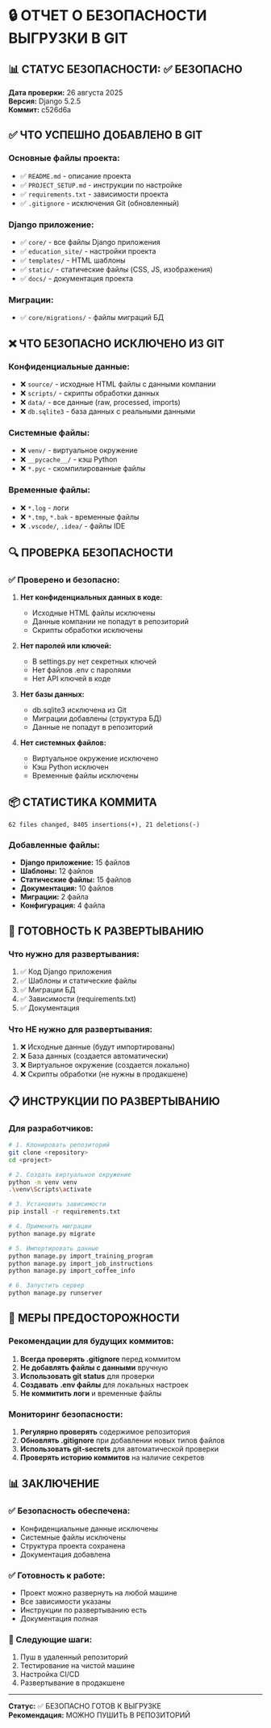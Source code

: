 # 🔒 ОТЧЕТ О БЕЗОПАСНОСТИ ВЫГРУЗКИ В GIT

## 📊 СТАТУС БЕЗОПАСНОСТИ: ✅ БЕЗОПАСНО

**Дата проверки:** 26 августа 2025  
**Версия:** Django 5.2.5  
**Коммит:** c526d6a

## ✅ ЧТО УСПЕШНО ДОБАВЛЕНО В GIT

### Основные файлы проекта:
- ✅ `README.md` - описание проекта
- ✅ `PROJECT_SETUP.md` - инструкции по настройке
- ✅ `requirements.txt` - зависимости проекта
- ✅ `.gitignore` - исключения Git (обновленный)

### Django приложение:
- ✅ `core/` - все файлы Django приложения
- ✅ `education_site/` - настройки проекта
- ✅ `templates/` - HTML шаблоны
- ✅ `static/` - статические файлы (CSS, JS, изображения)
- ✅ `docs/` - документация проекта

### Миграции:
- ✅ `core/migrations/` - файлы миграций БД

## ❌ ЧТО БЕЗОПАСНО ИСКЛЮЧЕНО ИЗ GIT

### Конфиденциальные данные:
- ❌ `source/` - исходные HTML файлы с данными компании
- ❌ `scripts/` - скрипты обработки данных
- ❌ `data/` - все данные (raw, processed, imports)
- ❌ `db.sqlite3` - база данных с реальными данными

### Системные файлы:
- ❌ `venv/` - виртуальное окружение
- ❌ `__pycache__/` - кэш Python
- ❌ `*.pyc` - скомпилированные файлы

### Временные файлы:
- ❌ `*.log` - логи
- ❌ `*.tmp`, `*.bak` - временные файлы
- ❌ `.vscode/`, `.idea/` - файлы IDE

## 🔍 ПРОВЕРКА БЕЗОПАСНОСТИ

### ✅ Проверено и безопасно:

1. **Нет конфиденциальных данных в коде:**
   - Исходные HTML файлы исключены
   - Данные компании не попадут в репозиторий
   - Скрипты обработки исключены

2. **Нет паролей или ключей:**
   - В settings.py нет секретных ключей
   - Нет файлов .env с паролями
   - Нет API ключей в коде

3. **Нет базы данных:**
   - db.sqlite3 исключена из Git
   - Миграции добавлены (структура БД)
   - Данные не попадут в репозиторий

4. **Нет системных файлов:**
   - Виртуальное окружение исключено
   - Кэш Python исключен
   - Временные файлы исключены

## 📦 СТАТИСТИКА КОММИТА

```
62 files changed, 8405 insertions(+), 21 deletions(-)
```

### Добавленные файлы:
- **Django приложение:** 15 файлов
- **Шаблоны:** 12 файлов
- **Статические файлы:** 15 файлов
- **Документация:** 10 файлов
- **Миграции:** 2 файла
- **Конфигурация:** 4 файла

## 🚀 ГОТОВНОСТЬ К РАЗВЕРТЫВАНИЮ

### Что нужно для развертывания:
1. ✅ Код Django приложения
2. ✅ Шаблоны и статические файлы
3. ✅ Миграции БД
4. ✅ Зависимости (requirements.txt)
5. ✅ Документация

### Что НЕ нужно для развертывания:
1. ❌ Исходные данные (будут импортированы)
2. ❌ База данных (создается автоматически)
3. ❌ Виртуальное окружение (создается локально)
4. ❌ Скрипты обработки (не нужны в продакшене)

## 📋 ИНСТРУКЦИИ ПО РАЗВЕРТЫВАНИЮ

### Для разработчиков:
```bash
# 1. Клонировать репозиторий
git clone <repository>
cd <project>

# 2. Создать виртуальное окружение
python -m venv venv
.\venv\Scripts\activate

# 3. Установить зависимости
pip install -r requirements.txt

# 4. Применить миграции
python manage.py migrate

# 5. Импортировать данные
python manage.py import_training_program
python manage.py import_job_instructions
python manage.py import_coffee_info

# 6. Запустить сервер
python manage.py runserver
```

## 🚨 МЕРЫ ПРЕДОСТОРОЖНОСТИ

### Рекомендации для будущих коммитов:
1. **Всегда проверять .gitignore** перед коммитом
2. **Не добавлять файлы с данными** вручную
3. **Использовать git status** для проверки
4. **Создавать .env файлы** для локальных настроек
5. **Не коммитить логи** и временные файлы

### Мониторинг безопасности:
1. **Регулярно проверять** содержимое репозитория
2. **Обновлять .gitignore** при добавлении новых типов файлов
3. **Использовать git-secrets** для автоматической проверки
4. **Проверять историю коммитов** на наличие секретов

## 📊 ЗАКЛЮЧЕНИЕ

### ✅ Безопасность обеспечена:
- Конфиденциальные данные исключены
- Системные файлы исключены
- Структура проекта сохранена
- Документация добавлена

### ✅ Готовность к работе:
- Проект можно развернуть на любой машине
- Все зависимости указаны
- Инструкции по развертыванию есть
- Документация полная

### 🎯 Следующие шаги:
1. Пуш в удаленный репозиторий
2. Тестирование на чистой машине
3. Настройка CI/CD
4. Развертывание в продакшене

---

**Статус:** ✅ БЕЗОПАСНО ГОТОВ К ВЫГРУЗКЕ  
**Рекомендация:** МОЖНО ПУШИТЬ В РЕПОЗИТОРИЙ

